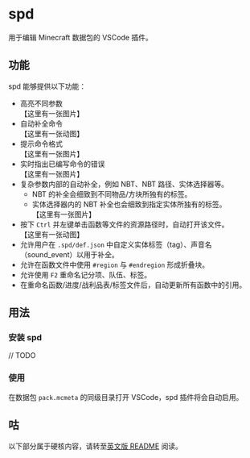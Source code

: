 # spd

用于编辑 Minecraft 数据包的 VSCode 插件。

## 功能

spd 能够提供以下功能：

-   高亮不同参数  
    【这里有一张图片】
-   自动补全命令  
    【这里有一张动图】
-   提示命令格式  
    【这里有一张图片】
-   实时指出已编写命令的错误  
    【这里有一张图片】
-   复杂参数内部的自动补全，例如 NBT、NBT 路径、实体选择器等。
    -   NBT 的补全会细致到不同物品/方块所独有的标签。
    -   实体选择器内的 NBT 补全也会细致到指定实体所独有的标签。  
        【这里有一张图片】
-   按下 `Ctrl` 并左键单击函数等文件的资源路径时，自动打开该文件。  
    【这里有一张动图】
-   允许用户在 `.spd/def.json` 中自定义实体标签（tag）、声音名（sound_event）以用于补全。
-   允许在函数文件中使用 `#region` 与 `#endregion` 形成折叠块。
-   允许使用 `F2` 重命名记分项、队伍、标签。
-   在重命名函数/进度/战利品表/标签文件后，自动更新所有函数中的引用。

## 用法

### 安装 spd

// TODO

### 使用

在数据包 `pack.mcmeta` 的同级目录打开 VSCode，spd 插件将会自动启用。

## 咕

以下部分属于硬核内容，请转至[英文版 README](./README.md) 阅读。
